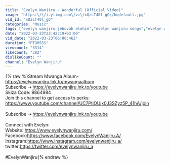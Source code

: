 ```yaml
---
title: "Evelyn Wanjiru - Wonderful (Official Video)"
image: "https:\/\/i.ytimg.com\/vi\/xQzLT40l_gQ\/hqdefault.jpg"
vid_id: "xQzLT40l_gQ"
categories: "Music"
tags: ["evelyn wanjiru jehovah elohim","evelyn wanjiru songs","evelyn wanjiru latest songs"]
date: "2022-03-23T23:42:19+03:00"
vid_date: "2022-03-23T06:00:46Z"
duration: "PT8M55S"
viewcount: "3314"
likeCount: "382"
dislikeCount: ""
channel: "Evelyn Wanjiru"
---
```

{% raw %}Stream Mwanga Album- <a rel="nofollow" target="blank" href="https://evelynwanjiru.lnk.to/mwangaalbum">https://evelynwanjiru.lnk.to/mwangaalbum</a><br />Subscribe ⇢ <a rel="nofollow" target="blank" href="https://evelynwanjiru.lnk.to/youtube">https://evelynwanjiru.lnk.to/youtube</a><br />Skiza Code: 9864984<br />Join this channel to get access to perks:<br /><a rel="nofollow" target="blank" href="https://www.youtube.com/channel/UC7PtiOUjx0J3SZyz5P_41hA/join">https://www.youtube.com/channel/UC7PtiOUjx0J3SZyz5P_41hA/join</a><br /><br />Subscribe ⇢ <a rel="nofollow" target="blank" href="https://evelynwanjiru.lnk.to/youtube">https://evelynwanjiru.lnk.to/youtube</a><br /><br />Connect with Evelyn: <br />Website: <a rel="nofollow" target="blank" href="https://www.evelynwanjiru.com/">https://www.evelynwanjiru.com/</a><br />Facebook:<a rel="nofollow" target="blank" href="https://www.facebook.com/EvelynWanjiru.A/">https://www.facebook.com/EvelynWanjiru.A/</a><br />Instagram:<a rel="nofollow" target="blank" href="https://www.instagram.com/evelynwanjiru_a/">https://www.instagram.com/evelynwanjiru_a/</a><br />twitter:<a rel="nofollow" target="blank" href="https://twitter.com/evelynwanjiru_a">https://twitter.com/evelynwanjiru_a</a><br /><br />#EvelynWanjiru{% endraw %}
